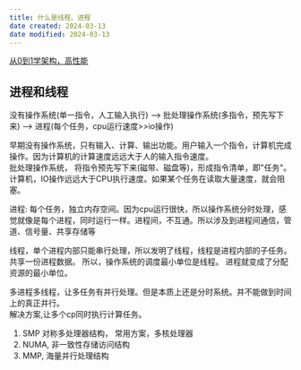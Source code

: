```yaml
---
title: 什么是线程、进程
date created: 2024-03-13
date modified: 2024-03-13
---
```


[从0到1学架构，高性能](https://b.geekbang.org/member/course/detail/6605)

## 进程和线程

没有操作系统(单一指令，人工输入执行) --> 批处理操作系统(多指令，预先写下来) --> 进程(每个任务，cpu运行速度>>io操作)

早期没有操作系统，只有输入、计算、输出功能。用户输入一个指令，计算机完成操作。因为计算机的计算速度远远大于人的输入指令速度。  
批处理操作系统， 将指令预先写下来(磁带、磁盘等)，形成指令清单，即"任务"。计算机，IO操作远远大于CPU执行速度。如果某个任务在读取大量速度，就会阻塞。

进程: 每个任务，独立内存空间。因为cpu运行很快，所以操作系统分时处理，感觉就像是每个进程，同时运行一样。进程间，不互通。所以涉及到进程间通信，管道、信号量、共享存储等

线程，单个进程内部只能串行处理，所以发明了线程，线程是进程内部的子任务。共享一份进程数据。 所以，操作系统的调度最小单位是线程。 进程就变成了分配资源的最小单位。

多进程多线程，让多任务有并行处理。但是本质上还是分时系统。并不能做到时间上的真正并行。  
解决方案,让多个cp同时执行计算任务。

1. SMP 对称多处理器结构， 常用方案，多核处理器
2. NUMA, 非一致性存储访问结构
3. MMP, 海量并行处理结构
